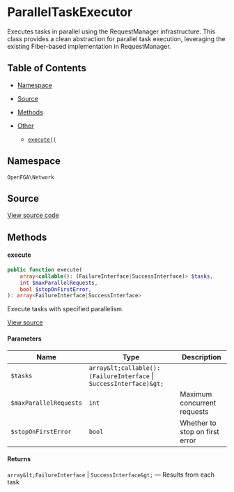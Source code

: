 # ParallelTaskExecutor

Executes tasks in parallel using the RequestManager infrastructure. This class provides a clean abstraction for parallel task execution, leveraging the existing Fiber-based implementation in RequestManager.

## Table of Contents

* [Namespace](#namespace)
* [Source](#source)
* [Methods](#methods)

* [Other](#other)
    * [`execute()`](#execute)

## Namespace

`OpenFGA\Network`

## Source

[View source code](https://github.com/evansims/openfga-php/blob/main/src/Network/ParallelTaskExecutor.php)

## Methods

#### execute

```php
public function execute(
    array<callable(): (FailureInterface|SuccessInterface)> $tasks,
    int $maxParallelRequests,
    bool $stopOnFirstError,
): array<FailureInterface|SuccessInterface>

```

Execute tasks with specified parallelism.

[View source](https://github.com/evansims/openfga-php/blob/main/src/Network/ParallelTaskExecutor.php#L34)

#### Parameters

| Name                   | Type                                                                    | Description                    |
| ---------------------- | ----------------------------------------------------------------------- | ------------------------------ |
| `$tasks`               | `array&lt;callable(): (FailureInterface` &#124; `SuccessInterface)&gt;` |                                |
| `$maxParallelRequests` | `int`                                                                   | Maximum concurrent requests    |
| `$stopOnFirstError`    | `bool`                                                                  | Whether to stop on first error |

#### Returns

`array&lt;FailureInterface` &#124; `SuccessInterface&gt;` — Results from each task
